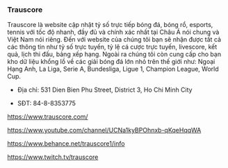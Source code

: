### Trauscore

Trauscore là website cập nhật tỷ số trực tiếp bóng đá, bóng rổ, esports, tennis với tốc độ nhanh, đầy đủ và chính xác nhất tại Châu Á nói chung và Việt Nam nói riêng. Đến với website của chúng tôi bạn sẽ nhận được tất cả các thông tin như tỷ số trực tuyến, tỷ lệ cá cược trực tuyến, livescore, kết quả, lịch thi đấu, bảng xếp hạng. Ngoài ra chúng tôi còn cung cấp cho bạn kho dữ liệu khổng lồ về các giải bóng đá lớn nhỏ trên thế giới như: Ngoại Hạng Anh, La Liga, Serie A, Bundesliga, Ligue 1, Champion League, World Cup.

- Địa chỉ: 531 Dien Bien Phu Street, District 3, Ho Chi Minh City

- SĐT: 84-8-8353775

https://www.trauscore.com/
 
https://www.youtube.com/channel/UCNa1kyBPOhnxb-qKqeHqqWA

https://www.behance.net/trauscore1/info

https://www.twitch.tv/trauscore
